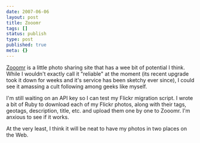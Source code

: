 ```yaml
---
date: 2007-06-06
layout: post
title: Zooomr
tags: []
status: publish
type: post
published: true
meta: {}
---
```

<a href="http://zooomr.com">Zooomr</a> is a little photo sharing site that has a wee bit of potential I think. While I wouldn't exactly call it "reliable" at the moment (its recent upgrade took it down for weeks and it's service has been sketchy ever since), I could see it amassing a cult following among geeks like myself.

I'm still waiting on an API key so I can test my Flickr migration script. I wrote a bit of Ruby to download each of my Flickr photos, along with their tags, geotags, description, title, etc. and upload them one by one to Zooomr. I'm anxious to see if it works.

At the very least, I think it will be neat to have my photos in two places on the Web.
